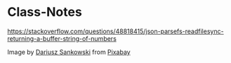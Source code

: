 # Class-Notes

https://stackoverflow.com/questions/48818415/json-parsefs-readfilesync-returning-a-buffer-string-of-numbers

Image by <a href="https://pixabay.com/users/dariuszsankowski-1441456/?utm_source=link-attribution&amp;utm_medium=referral&amp;utm_campaign=image&amp;utm_content=1052014">Dariusz Sankowski</a> from <a href="https://pixabay.com//?utm_source=link-attribution&amp;utm_medium=referral&amp;utm_campaign=image&amp;utm_content=1052014">Pixabay</a>